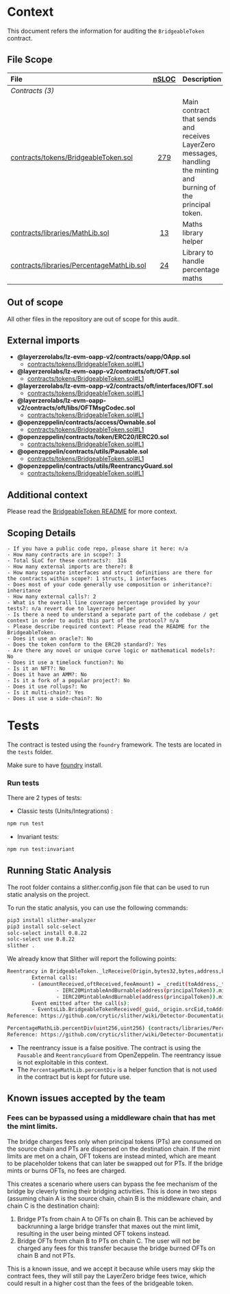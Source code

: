 # Context

This document refers the information for auditing the `BridgeableToken` contract.

## File Scope

| File                                                                                                                                                  |      [nSLOC](#nowhere "(nSLOC, nLines, Lines)")      | Description                                                                                                        | Libraries                                                                                                                                                                                                                 |
| :---------------------------------------------------------------------------------------------------------------------------------------------------- | :--------------------------------------------------: | :----------------------------------------------------------------------------------------------------------------- | :------------------------------------------------------------------------------------------------------------------------------------------------------------------------------------------------------------------------ |
| _Contracts (3)_                                                                                                                                       |
| [contracts/tokens/BridgeableToken.sol](https://github.com/parallel-protocol/bridging-module/blob/main/contracts/tokens/BridgeableToken.sol)           | [279](#nowhere "(nSLOC:289, nLines:517, Lines:550)") | Main contract that sends and receives LayerZero messages, handling the minting and burning of the principal token. | [`@openzeppelin/*`](https://openzeppelin.com/contracts/) [`@layerzerolabs/lz-evm-oapp-v2/*`](https://github.com/LayerZero-Labs/LayerZero-v2/tree/417cbb9eb68a4f678490d18728973c8c99f3f017/packages/layerzero-v2/evm/oapp) |
| [contracts/libraries/MathLib.sol](https://github.com/parallel-protocol/bridging-module/blob/main/contracts/libraries/MathLib.sol)                     |   [13](#nowhere "(nSLOC:13, nLines:22, Lines:22)")   | Maths library helper                                                                                               | -                                                                                                                                                                                                                         |
| [contracts/libraries/PercentageMathLib.sol](https://github.com/parallel-protocol/bridging-module/blob/main/contracts/libraries/PercentageMathLib.sol) |   [24](#nowhere "(nSLOC:24, nLines:48, Lines:48)")   | Library to handle percentage maths                                                                                 | -                                                                                                                                                                                                                         |

## Out of scope

All other files in the repository are out of scope for this audit.

## External imports

- **@layerzerolabs/lz-evm-oapp-v2/contracts/oapp/OApp.sol**
  - [contracts/tokens/BridgeableToken.sol#L1](https://github.com/parallel-protocol/bridging-module/blob/main/contracts/tokens/BridgeableToken.sol#L1)
- **@layerzerolabs/lz-evm-oapp-v2/contracts/oft/OFT.sol**
  - [contracts/tokens/BridgeableToken.sol#L1](https://github.com/parallel-protocol/bridging-module/blob/main/contracts/tokens/BridgeableToken.sol#L1)
- **@layerzerolabs/lz-evm-oapp-v2/contracts/oft/interfaces/IOFT.sol**
  - [contracts/tokens/BridgeableToken.sol#L1](https://github.com/parallel-protocol/bridging-module/blob/main/contracts/tokens/BridgeableToken.sol#L1)
- **@layerzerolabs/lz-evm-oapp-v2/contracts/oft/libs/OFTMsgCodec.sol**
  - [contracts/tokens/BridgeableToken.sol#L1](https://github.com/parallel-protocol/bridging-module/blob/main/contracts/tokens/BridgeableToken.sol#L1)
- **@openzeppelin/contracts/access/Ownable.sol**
  - [contracts/tokens/BridgeableToken.sol#L1](https://github.com/parallel-protocol/bridging-module/blob/main/contracts/tokens/BridgeableToken.sol#L1)
- **@openzeppelin/contracts/token/ERC20/IERC20.sol**
  - [contracts/tokens/BridgeableToken.sol#L1](https://github.com/parallel-protocol/bridging-module/blob/main/contracts/tokens/BridgeableToken.sol#L1)
- **@openzeppelin/contracts/utils/Pausable.sol**
  - [contracts/tokens/BridgeableToken.sol#L1](https://github.com/parallel-protocol/bridging-module/blob/main/contracts/tokens/BridgeableToken.sol#L1)
- **@openzeppelin/contracts/utils/ReentrancyGuard.sol**
  - [contracts/tokens/BridgeableToken.sol#L1](https://github.com/parallel-protocol/bridging-module/blob/main/contracts/tokens/BridgeableToken.sol#L1)

## Additional context

Please read the [BridgeableToken README](./README.md) for more context.

## Scoping Details

```
- If you have a public code repo, please share it here: n/a
- How many contracts are in scope?: 3
- Total SLoC for these contracts?:  316
- How many external imports are there?: 8
- How many separate interfaces and struct definitions are there for the contracts within scope?: 1 structs, 1 interfaces
- Does most of your code generally use composition or inheritance?: inheritance
- How many external calls?: 2
- What is the overall line coverage percentage provided by your tests?: n/a revert due to layerzero helper
- Is there a need to understand a separate part of the codebase / get context in order to audit this part of the protocol? n/a
- Please describe required context: Please read the README for the BridgeableToken.
- Does it use an oracle?: No
- Does the token conform to the ERC20 standard?: Yes
- Are there any novel or unique curve logic or mathematical models?: No
- Does it use a timelock function?: No
- Is it an NFT?: No
- Does it have an AMM?: No
- Is it a fork of a popular project?: No
- Does it use rollups?: No
- Is it multi-chain?: Yes
- Does it use a side-chain?: No
```

# Tests

The contract is tested using the `foundry` framework. The tests are located in the `tests` folder.

Make sure to have [foundry](https://book.getfoundry.sh/getting-started/installation) install.

### Run tests

There are 2 types of tests:

- Classic tests (Units/Integrations) :

```bash
npm run test
```

- Invariant tests:

```bash
npm run test:invariant
```

## Running Static Analysis

The root folder contains a slither.config.json file that can be used to run static analysis on the project.

To run the static analysis, you can use the following commands:

```bash
pip3 install slither-analyzer
pip3 install solc-select
solc-select install 0.8.22
solc-select use 0.8.22
slither .
```

We already know that Slither will report the following points:

```bash
Reentrancy in BridgeableToken._lzReceive(Origin,bytes32,bytes,address,bytes) (contracts/tokens/BridgeableToken.sol#333-354):
        External calls:
        - (amountReceived,oftReceived,feeAmount) = _credit(toAddress,_toLD(_message.amountSD()),_origin.srcEid,feeApplicable) (contracts/tokens/BridgeableToken.sol#350-351)
                - IERC20MintableAndBurnable(address(principalToken)).mint(feesRecipient,feeAmount) (contracts/tokens/BridgeableToken.sol#427)
                - IERC20MintableAndBurnable(address(principalToken)).mint(_to,amountReceived) (contracts/tokens/BridgeableToken.sol#430)
        Event emitted after the call(s):
        - EventsLib.BridgeableTokenReceived(_guid,_origin.srcEid,toAddress,amountReceived,oftReceived,feeAmount) (contracts/tokens/BridgeableToken.sol#353)
Reference: https://github.com/crytic/slither/wiki/Detector-Documentation#reentrancy-vulnerabilities-3

PercentageMathLib.percentDiv(uint256,uint256) (contracts/libraries/PercentageMathLib.sol#32-47) is never used and should be removed
Reference: https://github.com/crytic/slither/wiki/Detector-Documentation#dead-code
```

- The reentrancy issue is a false positive. The contract is using the `Pausable` and `ReentrancyGuard` from OpenZeppelin. The reentrancy issue is not exploitable in this context.
- The `PercentageMathLib.percentDiv` is a helper function that is not used in the contract but is kept for future use.

## Known issues accepted by the team

### Fees can be bypassed using a middleware chain that has met the mint limits.

The bridge charges fees only when principal tokens (PTs) are consumed on the source chain and PTs are dispersed on the destination chain. If the mint limits are met on a chain, OFT tokens are instead minted, which are meant to be placeholder tokens that can later be swapped out for PTs. If the bridge mints or burns OFTs, no fees are charged.

This creates a scenario where users can bypass the fee mechanism of the bridge by cleverly timing their bridging activities. This is done in two steps (assuming chain A is the source chain, chain B is the middleware chain, and chain C is the destination chain):

1. Bridge PTs from chain A to OFTs on chain B. This can be achieved by backrunning a large bridge transfer that maxes out the mint limit, resulting in the user being minted OFT tokens instead.
2. Bridge OFTs from chain B to PTs on chain C. The user will not be charged any fees for this transfer because the bridge burned OFTs on chain B and not PTs.

This is a known issue, and we accept it because while users may skip the contract fees, they will still pay the LayerZero bridge fees twice, which could result in a higher cost than the fees of the bridgeable token.
